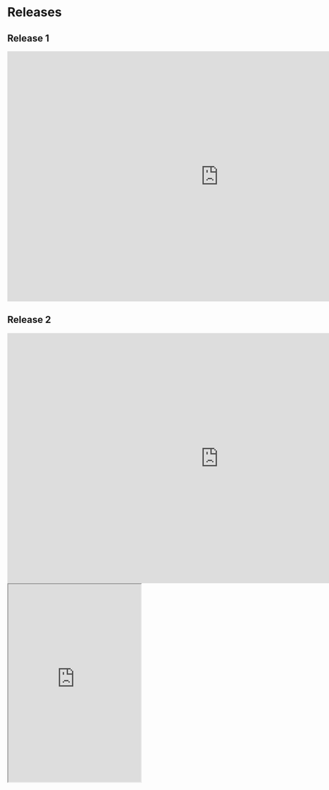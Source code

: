 # Releases

## Release 1
<iframe src="https://docs.google.com/presentation/d/e/2PACX-1vSgoUeuVaAaWE6GDbSGe_Qg5xt5kQk2p-FsDh9c0r41M_uqV8xHJZHSIg6knI5iCfvgjImNcwuPZ5W1/embed?start=false&loop=false&delayms=3000" frameborder="0" width="960" height="569" allowfullscreen="true" mozallowfullscreen="true" webkitallowfullscreen="true"></iframe>

## Release 2
<iframe src="https://docs.google.com/presentation/d/e/2PACX-1vSYXS9mj-2f9-HeGR0s3vXlnuxR9GXfUGsGTEokGaxzAql3eWmw46tawL_jRgKMFTGt2H7LF8C5Aua9/embed?start=false&loop=false&delayms=3000" frameborder="0" width="960" height="569" allowfullscreen="true" mozallowfullscreen="true" webkitallowfullscreen="true"></iframe>

<iframe src="https://www.questmark.com.br/forms/postar/5ddf2dc38fb31b0013625478" height="450px" width="60%"></iframe>